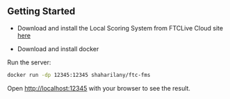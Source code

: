 ## Getting Started

- Download and install the Local Scoring System from FTCLive Cloud site [here](https://ftc-scoring.firstinspires.org/local/2024)

- Download and install docker

Run the server:

```bash
docker run -dp 12345:12345 shaharilany/ftc-fms
```

Open [http://localhost:12345](http://localhost:12345) with your browser to see the result.
